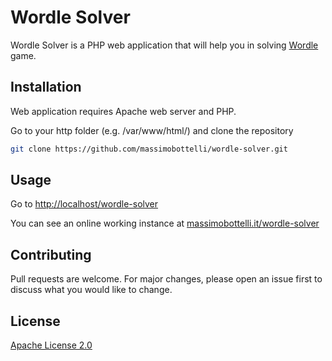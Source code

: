 # Wordle Solver

Wordle Solver is a PHP web application that will help you in solving [Wordle](https://www.powerlanguage.co.uk/wordle/) game.

## Installation

Web application requires Apache web server and PHP. 

Go to your http folder (e.g. /var/www/html/) and clone the repository
```bash
git clone https://github.com/massimobottelli/wordle-solver.git
```

## Usage
Go to [http://localhost/wordle-solver](http://localhost/wordle-solver) 

You can see an online working instance at [massimobottelli.it/wordle-solver](https://massimobottelli.it/wordle-solver/)

## Contributing
Pull requests are welcome. For major changes, please open an issue first to discuss what you would like to change.

## License
[Apache License 2.0](https://choosealicense.com/licenses/apache-2.0/)
